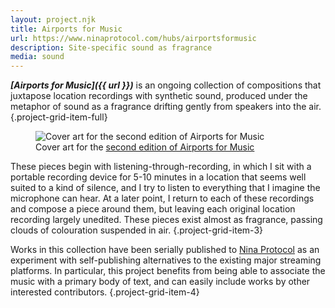 ```yaml
---
layout: project.njk
title: Airports for Music
url: https://www.ninaprotocol.com/hubs/airportsformusic
description: Site-specific sound as fragrance
media: sound
---
```


_**[Airports for Music]({{ url }})**_ is an ongoing collection of compositions that juxtapose location recordings with synthetic sound, produced under the metaphor of sound as a fragrance drifting gently from speakers into the air.
{.project-grid-item-full}

<figure class="figure-medium project-grid-item-3">
  <img src="https://nina.imgix.net/https%3A%2F%2Fwww.arweave.net%2FrjEf_KNl44Bt_N6l--G03ZoRiqOWFOO-z2XG46b9DPw?ixlib=js-3.8.0&width=1200&fm=webp&s=f21a383c96e8a5efd68abc9af3805a2b" alt="Cover art for the second edition of Airports for Music">
  <figcaption>Cover art for the <a href="https://www.ninaprotocol.com/hubs/airportsformusic" target="_blank">second edition of Airports for Music</a></figcaption>
</figure>

These pieces begin with listening-through-recording, in which I sit with a portable recording device for 5-10 minutes in a location that seems well suited to a kind of silence, and I try to listen to everything that I imagine the microphone can hear. At a later point, I return to each of these recordings and compose a piece around them, but leaving each original location recording largely unedited. These pieces exist almost as fragrance, passing clouds of colouration suspended in air.
{.project-grid-item-3}

Works in this collection have been serially published to [Nina Protocol](https://www.ninaprotocol.com/) as an experiment with self-publishing alternatives to the existing major streaming platforms. In particular, this project benefits from being able to associate the music with a primary body of text, and can easily include works by other interested contributors.
{.project-grid-item-4}

<!-- Similar to distilling a fragrance, I think of this project as exploration  -->

<!-- There's an inherent _lossiness_ to making location recordings, which reduce all the sensory dimensions of immediate physical experience to a two-dimensional recording in time -->
